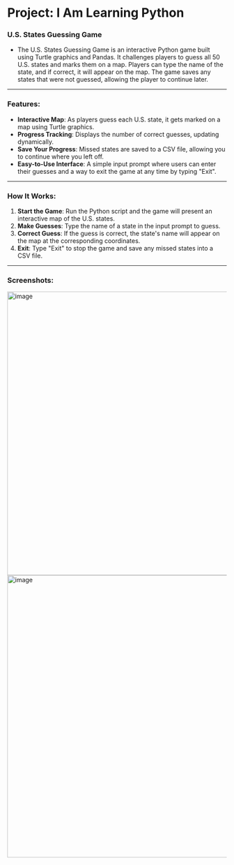 # Project: I Am Learning Python

### U.S. States Guessing Game

- The U.S. States Guessing Game is an interactive Python game built using Turtle graphics and Pandas. It challenges players to guess all 50 U.S. states and marks them on a map. Players can type the name of the state, and if correct, it will appear on the map. The game saves any states that were not guessed, allowing the player to continue later.

---

### Features:

- **Interactive Map**: As players guess each U.S. state, it gets marked on a map using Turtle graphics.
- **Progress Tracking**: Displays the number of correct guesses, updating dynamically.
- **Save Your Progress**: Missed states are saved to a CSV file, allowing you to continue where you left off.
- **Easy-to-Use Interface**: A simple input prompt where users can enter their guesses and a way to exit the game at any time by typing "Exit".

---

### How It Works:

1. **Start the Game**: Run the Python script and the game will present an interactive map of the U.S. states.
2. **Make Guesses**: Type the name of a state in the input prompt to guess.
3. **Correct Guess**: If the guess is correct, the state's name will appear on the map at the corresponding coordinates.
4. **Exit**: Type "Exit" to stop the game and save any missed states into a CSV file.

---

### Screenshots:

<img width="650" alt="image" src="https://github.com/user-attachments/assets/d99bd096-908b-4673-b47b-74ed9df7e69b">

<img width="647" alt="image" src="https://github.com/user-attachments/assets/a70511e8-bd86-4756-b4d6-55b97d0a177f">

